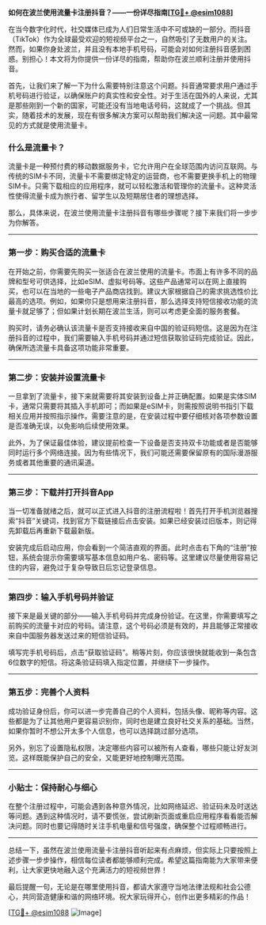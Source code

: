 **如何在波兰使用流量卡注册抖音？——一份详尽指南[[TG💪+ @esim1088](https://t.me/s/esim1088)]**

在当今数字化时代，社交媒体已成为人们日常生活中不可或缺的一部分。而抖音（TikTok）作为全球最受欢迎的短视频平台之一，自然吸引了无数用户的关注。然而，如果你身处波兰，并且没有本地手机号码，可能会对如何注册抖音感到困惑。别担心！本文将为你提供一份详尽的指南，帮助你在波兰顺利注册并使用抖音。

首先，让我们来了解一下为什么需要特别注意这个问题。抖音通常要求用户通过手机号码进行验证，以确保账户的真实性和安全性。对于生活在国外的人来说，尤其是那些刚到一个新的国家，可能还没有当地电话号码，这就成了一个挑战。但其实，随着技术的发展，现在有很多解决方案可以帮助我们解决这一问题。其中最常见的方式就是使用流量卡。

### 什么是流量卡？

流量卡是一种预付费的移动数据服务卡，它允许用户在全球范围内访问互联网。与传统的SIM卡不同，流量卡不需要绑定特定的运营商，也不需要更换手机上的物理SIM卡。只需下载相应的应用程序，就可以轻松激活和管理你的流量卡。这种灵活性使得流量卡成为旅行者、留学生以及短期居住者的理想选择。

那么，具体来说，在波兰使用流量卡注册抖音有哪些步骤呢？接下来我们将一步步为你解答。

---

### 第一步：购买合适的流量卡

在开始之前，你需要先购买一张适合在波兰使用的流量卡。市面上有许多不同的品牌和型号可供选择，比如eSIM、虚拟号码等。这些产品通常可以在网上直接购买，也可以在当地的一些电子产品商店找到。建议大家根据自己的需求挑选性价比最高的选项。例如，如果你只是想用来注册抖音，那么选择支持短信接收功能的流量卡就足够了；但如果计划长期在波兰生活，则可以考虑更全面的服务套餐。

购买时，请务必确认该流量卡是否支持接收来自中国的验证码短信。这是因为在注册抖音的过程中，我们需要输入手机号码并通过短信获取验证码完成验证。因此，确保所选流量卡具备这项功能非常重要。

---

### 第二步：安装并设置流量卡

一旦拿到了流量卡，接下来就需要将其安装到设备上并正确配置。如果是实体SIM卡，通常只需要将其插入手机即可；而如果是eSIM卡，则需按照说明书指引下载相关应用并按照指示操作。需要注意的是，在安装过程中要仔细核对各项参数设置是否准确无误，以免影响后续使用效果。

此外，为了保证最佳体验，建议提前检查一下设备是否支持双卡功能或者是否能够同时运行多个网络连接。因为有些情况下，我们可能还需要保留原有的国际漫游服务或者其他重要的通讯渠道。

---

### 第三步：下载并打开抖音App

当一切准备就绪之后，就可以正式进入抖音的注册流程啦！首先打开手机浏览器搜索“抖音”关键词，找到官方下载链接后点击安装。如果已经安装过旧版本，则记得先卸载后再重新下载最新版。

安装完成后启动应用，你会看到一个简洁直观的界面。此时点击右下角的“注册”按钮，系统会提示你需要填写基本信息如用户名、密码等。这里建议尽量使用容易记住的内容，避免过于复杂导致日后忘记登录信息。

---

### 第四步：输入手机号码并验证

接下来是最关键的部分——输入手机号码并完成身份验证。在这里，你需要填写之前购买的流量卡对应的号码。请注意，这个号码必须是有效的，并且能够正常接收来自中国服务器发送过来的短信验证码。

填写完手机号码后，点击“获取验证码”。稍等片刻，你应该很快就能收到一条包含6位数字的短信。将这条验证码填入指定位置，并继续下一步操作。

---

### 第五步：完善个人资料

成功验证身份后，你可以进一步完善自己的个人资料，包括头像、昵称等内容。这些都是为了让其他用户更容易识别你，同时也是建立良好社交关系的基础。当然，如果你暂时不想公开太多个人信息，也可以选择跳过部分选项。

另外，别忘了设置隐私权限，决定哪些内容可以被所有人查看，哪些只能让好友浏览。这样既能保护自己的安全，又能更好地控制曝光范围。

---

### 小贴士：保持耐心与细心

在整个注册过程中，可能会遇到各种意外情况，比如网络延迟、验证码未及时送达等问题。遇到这种情况时，请不要慌张，尝试刷新页面或重启应用程序看看能否解决问题。同时也要记得随时关注手机电量和信号强度，确保整个过程顺畅进行。

---

总结一下，虽然在波兰使用流量卡注册抖音听起来有点麻烦，但实际上只要按照上述步骤一步步操作，相信每位读者都能够顺利完成。希望这篇指南能为大家带来便利，让大家更快地融入这个充满活力的短视频世界！

最后提醒一句，无论是在哪里使用抖音，都请大家遵守当地法律法规和社会公德心，共同营造健康和谐的网络环境。祝大家玩得开心，创作出更多精彩的作品！

[[TG💪+ @esim1088](https://t.me/s/esim1088) ![Image](https://i.postimg.cc/4NQfJmqS/Snipaste-2025-05-13-00-14-12.png)]